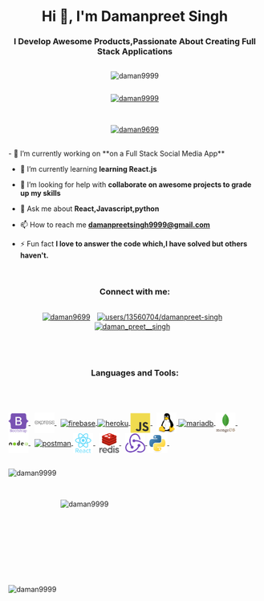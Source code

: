 <head>



</head>
 <h1 align="center">Hi 👋, I'm Damanpreet Singh</h1>
<h3 align="center" style="text-transform:capitalize;">I Develop Awesome Products,Passionate About creating full stack applications</h3>
<div class="trophiesWrapper" style="display:flex;flex-direction:column;align-items:center;justify-content:center;">
<p align="left"> <img src="https://komarev.com/ghpvc/?username=daman9999&label=Profile%20views&color=0e75b6&style=flat" alt="daman9999" /> </p>

<p align="center"> <a href="https://github.com/ryo-ma/github-profile-trophy"><img src="https://github-profile-trophy.vercel.app/?username=daman9999" alt="daman9999" /></a> </p>
<br/>
<p align="left"> <a href="https://twitter.com/daman9699" target="blank"><img src="https://img.shields.io/twitter/follow/daman9699?logo=twitter&style=for-the-badge" alt="daman9699" /></a> </p>
</div>
<br/>
- 🔭 I’m currently working on **on a Full Stack Social Media App**

- 🌱 I’m currently learning **learning React.js**

- 🤝 I’m looking for help with **collaborate on awesome projects to grade up my skills**

- 💬 Ask me about **React,Javascript,python**

- 📫 How to reach me **damanpreetsingh9999@gmail.com**

- ⚡ Fun fact **I love to answer the code which,I have solved but others haven't.**
<div class="trophiesWrapper" style="display:flex;flex-direction:column;align-items:center;justify-content:center;">

<br/>
<h3 align="center">Connect with me:</h3>
<p align="center">
<a  href="https://twitter.com/daman9699" target="blank"><img style="margin-right:10px;" align="center" src="https://raw.githubusercontent.com/rahuldkjain/github-profile-readme-generator/master/src/images/icons/Social/twitter.svg" alt="daman9699" height="30" width="40" /></a>
<a href="https://stackoverflow.com/users/users/13560704/damanpreet-singh" target="blank"><img style="margin-right:10px;" align="center" src="https://raw.githubusercontent.com/rahuldkjain/github-profile-readme-generator/master/src/images/icons/Social/stack-overflow.svg" alt="users/13560704/damanpreet-singh" height="30" width="40" /></a>
<a style="margin-right:10px;" href="https://instagram.com/daman_preet__singh" target="blank"><img align="center" src="https://raw.githubusercontent.com/rahuldkjain/github-profile-readme-generator/master/src/images/icons/Social/instagram.svg" alt="daman_preet__singh" height="30" width="40" /></a>
</p>
</div>
<br/>
<h3 align="center" style="padding:20px">Languages and Tools:</h3>
<br/>
<!--     languages  -->
<br/>
<a href="https://getbootstrap.com" target="_blank" rel="noreferrer"> <img src="https://raw.githubusercontent.com/devicons/devicon/master/icons/bootstrap/bootstrap-plain-wordmark.svg" alt="bootstrap" width="40" height="40" align="center" /> </a>&nbsp;
<a href="https://expressjs.com" target="_blank" rel="noreferrer"> <img align="center" src="https://raw.githubusercontent.com/devicons/devicon/master/icons/express/express-original-wordmark.svg" alt="express" width="40" height="40" /> </a>&nbsp;
    <a href="https://firebase.google.com/" target="_blank" rel="noreferrer"> <img align="center" src="https://www.vectorlogo.zone/logos/firebase/firebase-icon.svg" alt="firebase" width="40" height="40" /> </a>
    <a href="https://heroku.com" target="_blank" rel="noreferrer"> <img align="center" src="https://www.vectorlogo.zone/logos/heroku/heroku-icon.svg" alt="heroku" width="40" height="40" /> </a>
    <a href="https://developer.mozilla.org/en-US/docs/Web/JavaScript" target="_blank" rel="noreferrer"> <img align="center" src="https://raw.githubusercontent.com/devicons/devicon/master/icons/javascript/javascript-original.svg" alt="javascript" width="40" height="40" /> </a>&nbsp;
    <a href="https://www.linux.org/" target="_blank" rel="noreferrer"> <img align="center" src="https://raw.githubusercontent.com/devicons/devicon/master/icons/linux/linux-original.svg" alt="linux" width="40" height="40" /> </a>
    <a href="https://mariadb.org/" target="_blank" rel="noreferrer"> <img align="center" src="https://www.vectorlogo.zone/logos/mariadb/mariadb-icon.svg" alt="mariadb" width="40" height="40" /> </a>
    <a href="https://www.mongodb.com/" target="_blank" rel="noreferrer"> <img align="center" src="https://raw.githubusercontent.com/devicons/devicon/master/icons/mongodb/mongodb-original-wordmark.svg" alt="mongodb" width="40" height="40" /> </a>&nbsp;
    <a href="https://nodejs.org" target="_blank" rel="noreferrer"> <img align="center" src="https://raw.githubusercontent.com/devicons/devicon/master/icons/nodejs/nodejs-original-wordmark.svg" alt="nodejs" width="40" height="40" /> </a>&nbsp;
    <a href="https://postman.com" target="_blank" rel="noreferrer"> <img align="center" src="https://www.vectorlogo.zone/logos/getpostman/getpostman-icon.svg" alt="postman" width="40" height="40" /> </a>
    <a href="https://reactjs.org/" target="_blank" rel="noreferrer"> <img align="center" src="https://raw.githubusercontent.com/devicons/devicon/master/icons/react/react-original-wordmark.svg" alt="react" width="40" height="40" /> </a>&nbsp;
    <a href="https://redis.io" target="_blank" rel="noreferrer"> <img align="center" src="https://raw.githubusercontent.com/devicons/devicon/master/icons/redis/redis-original-wordmark.svg" alt="redis" width="40" height="40" /> </a>&nbsp;
    <a href="https://redux.js.org" target="_blank" rel="noreferrer"> <img align="center" src="https://raw.githubusercontent.com/devicons/devicon/master/icons/redux/redux-original.svg" alt="redux" width="40" height="40" /> </a>
    <a href="https://www.python.org" target="_blank" rel="noreferrer"> <img align="center" src="https://raw.githubusercontent.com/devicons/devicon/master/icons/python/python-original.svg" alt="python" width="40" height="40" /> </a>&nbsp;

<!--  -->
<br/>
<br/>

<p>&nbsp;<img  width="400 height="170" align="left"  src="https://github-readme-stats.vercel.app/api?username=daman9999&show_icons=true&locale=en" alt="daman9999" /></p>
<br/>
<p><img width="400" height="2000" align="right" style="width:400px;height:170px;" src="https://github-readme-stats.vercel.app/api/top-langs?username=daman9999&show_icons=true&locale=en&layout=compact" alt="daman9999" /></p>

<br/>
 <br/>
<p><img align="left"  width="400 height="170" tyle="width:400px;height:170px;" src="https://github-readme-streak-stats.herokuapp.com/?user=daman9999&" alt="daman9999" /></p>


